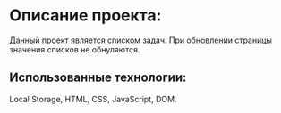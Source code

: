 # Описание проекта:

Данный проект является списком задач. При обновлении страницы значения списков не обнуляются.

## Использованные технологии:

Local Storage, HTML, CSS, JavaScript, DOM.
